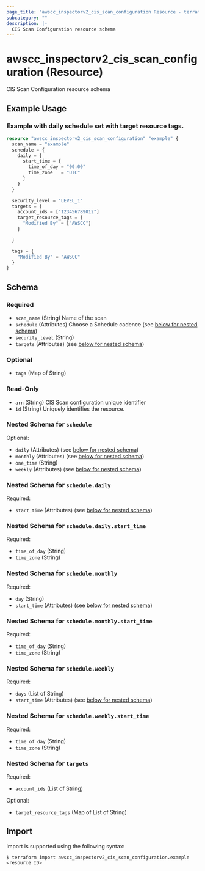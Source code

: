 ```yaml
---
page_title: "awscc_inspectorv2_cis_scan_configuration Resource - terraform-provider-awscc"
subcategory: ""
description: |-
  CIS Scan Configuration resource schema
---
```


# awscc_inspectorv2_cis_scan_configuration (Resource)

CIS Scan Configuration resource schema

## Example Usage

### Example with daily schedule set with target resource tags.

```terraform
resource "awscc_inspectorv2_cis_scan_configuration" "example" {
  scan_name = "example"
  schedule = {
    daily = {
      start_time = {
        time_of_day = "00:00"
        time_zone   = "UTC"
      }
    }
  }

  security_level = "LEVEL_1"
  targets = {
    account_ids = ["123456789012"]
    target_resource_tags = {
      "Modified By" = ["AWSCC"]
    }

  }

  tags = {
    "Modified By" = "AWSCC"
  }
}
```

<!-- schema generated by tfplugindocs -->
## Schema

### Required

- `scan_name` (String) Name of the scan
- `schedule` (Attributes) Choose a Schedule cadence (see [below for nested schema](#nestedatt--schedule))
- `security_level` (String)
- `targets` (Attributes) (see [below for nested schema](#nestedatt--targets))

### Optional

- `tags` (Map of String)

### Read-Only

- `arn` (String) CIS Scan configuration unique identifier
- `id` (String) Uniquely identifies the resource.

<a id="nestedatt--schedule"></a>
### Nested Schema for `schedule`

Optional:

- `daily` (Attributes) (see [below for nested schema](#nestedatt--schedule--daily))
- `monthly` (Attributes) (see [below for nested schema](#nestedatt--schedule--monthly))
- `one_time` (String)
- `weekly` (Attributes) (see [below for nested schema](#nestedatt--schedule--weekly))

<a id="nestedatt--schedule--daily"></a>
### Nested Schema for `schedule.daily`

Required:

- `start_time` (Attributes) (see [below for nested schema](#nestedatt--schedule--daily--start_time))

<a id="nestedatt--schedule--daily--start_time"></a>
### Nested Schema for `schedule.daily.start_time`

Required:

- `time_of_day` (String)
- `time_zone` (String)



<a id="nestedatt--schedule--monthly"></a>
### Nested Schema for `schedule.monthly`

Required:

- `day` (String)
- `start_time` (Attributes) (see [below for nested schema](#nestedatt--schedule--monthly--start_time))

<a id="nestedatt--schedule--monthly--start_time"></a>
### Nested Schema for `schedule.monthly.start_time`

Required:

- `time_of_day` (String)
- `time_zone` (String)



<a id="nestedatt--schedule--weekly"></a>
### Nested Schema for `schedule.weekly`

Required:

- `days` (List of String)
- `start_time` (Attributes) (see [below for nested schema](#nestedatt--schedule--weekly--start_time))

<a id="nestedatt--schedule--weekly--start_time"></a>
### Nested Schema for `schedule.weekly.start_time`

Required:

- `time_of_day` (String)
- `time_zone` (String)




<a id="nestedatt--targets"></a>
### Nested Schema for `targets`

Required:

- `account_ids` (List of String)

Optional:

- `target_resource_tags` (Map of List of String)

## Import

Import is supported using the following syntax:

```shell
$ terraform import awscc_inspectorv2_cis_scan_configuration.example <resource ID>
```